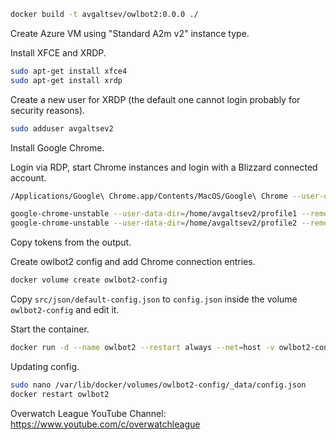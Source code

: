```bash
docker build -t avgaltsev/owlbot2:0.0.0 ./
```

Create Azure VM using "Standard A2m v2" instance type.

Install XFCE and XRDP.

```bash
sudo apt-get install xfce4
sudo apt-get install xrdp
```

Create a new user for XRDP (the default one cannot login probably for security reasons).

```bash
sudo adduser avgaltsev2
```

Install Google Chrome.

Login via RDP, start Chrome instances and login with a Blizzard connected account.

```bash
/Applications/Google\ Chrome.app/Contents/MacOS/Google\ Chrome --user-data-dir=... --remote-debugging-port=9222
```

```bash
google-chrome-unstable --user-data-dir=/home/avgaltsev2/profile1 --remote-debugging-port=9222
google-chrome-unstable --user-data-dir=/home/avgaltsev2/profile2 --remote-debugging-port=9223
```

Copy tokens from the output.

Create owlbot2 config and add Chrome connection entries.

```bash
docker volume create owlbot2-config
```

Copy `src/json/default-config.json` to `config.json` inside the volume `owlbot2-config` and edit it.

Start the container.

```bash
docker run -d --name owlbot2 --restart always --net=host -v owlbot2-config:/root/config/ avgaltsev/owlbot2:0.0.0
```

Updating config.

```bash
sudo nano /var/lib/docker/volumes/owlbot2-config/_data/config.json
docker restart owlbot2
```

Overwatch League YouTube Channel:
https://www.youtube.com/c/overwatchleague
